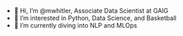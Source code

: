 - 👋 Hi, I’m @mwhitler, Associate Data Scientist at GAIG
- 👀 I’m interested in Python, Data Science, and Basketball
- 🌱 I’m currently diving into NLP and MLOps

